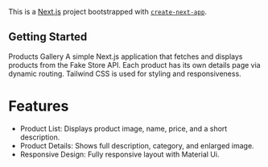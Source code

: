 This is a [Next.js](https://nextjs.org) project bootstrapped with [`create-next-app`](https://nextjs.org/docs/app/api-reference/cli/create-next-app).

## Getting Started
Products Gallery
A simple Next.js application that fetches and displays products from the Fake Store API. Each product has its own details page via dynamic routing. Tailwind CSS is used for styling and responsiveness.

# Features
- Product List: Displays product image, name, price, and a short description.
- Product Details: Shows full description, category, and enlarged image.
- Responsive Design: Fully responsive layout with Material Ui.
